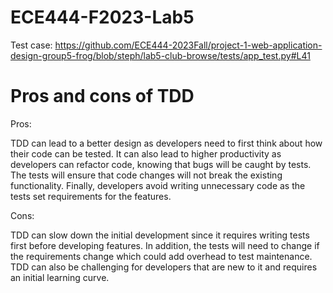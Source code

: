 # ECE444-F2023-Lab5

Test case: https://github.com/ECE444-2023Fall/project-1-web-application-design-group5-frog/blob/steph/lab5-club-browse/tests/app_test.py#L41

# Pros and cons of TDD

Pros: 

TDD can lead to a better design as developers need to first think about how their code can be tested. It can also lead to higher productivity as developers can refactor code, knowing that bugs will be caught by tests. The tests will ensure that code changes will not break the existing functionality. Finally, developers avoid writing unnecessary code as the tests set requirements for the features.

Cons:

TDD can slow down the initial development since it requires writing tests first before developing features. In addition, the tests will need to change if the requirements change which could add overhead to test maintenance. TDD can also be challenging for developers that are new to it and requires an initial learning curve.  


